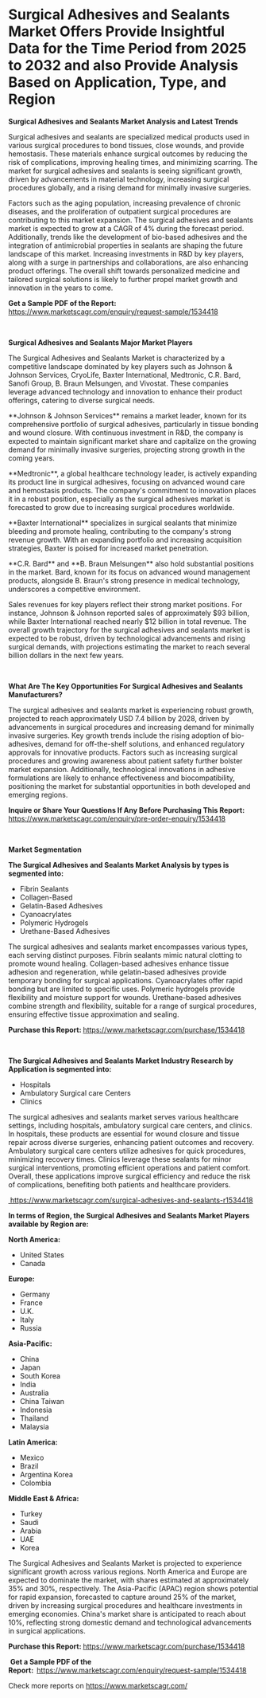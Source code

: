<p><h1>Surgical Adhesives and Sealants Market Offers Provide Insightful Data for the Time Period from 2025 to 2032 and also Provide Analysis Based on Application, Type, and Region</h1></p><p><strong>Surgical Adhesives and Sealants Market Analysis and Latest Trends</strong></p>
<p><p>Surgical adhesives and sealants are specialized medical products used in various surgical procedures to bond tissues, close wounds, and provide hemostasis. These materials enhance surgical outcomes by reducing the risk of complications, improving healing times, and minimizing scarring. The market for surgical adhesives and sealants is seeing significant growth, driven by advancements in material technology, increasing surgical procedures globally, and a rising demand for minimally invasive surgeries. </p><p>Factors such as the aging population, increasing prevalence of chronic diseases, and the proliferation of outpatient surgical procedures are contributing to this market expansion. The surgical adhesives and sealants market is expected to grow at a CAGR of 4% during the forecast period. Additionally, trends like the development of bio-based adhesives and the integration of antimicrobial properties in sealants are shaping the future landscape of this market. Increasing investments in R&D by key players, along with a surge in partnerships and collaborations, are also enhancing product offerings. The overall shift towards personalized medicine and tailored surgical solutions is likely to further propel market growth and innovation in the years to come.</p></p>
<p><strong>Get a Sample PDF of the Report:&nbsp;</strong> <a href="https://www.marketscagr.com/enquiry/request-sample/1534418?utm_campaign=2384&utm_medium=2&utm_source=Github&utm_content=ia&utm_term=03032025&utm_id=surgical-adhesives-and-sealants">https://www.marketscagr.com/enquiry/request-sample/1534418</a></p>
<p>&nbsp;</p>
<p><strong>Surgical Adhesives and Sealants Major Market Players</strong></p>
<p><p>The Surgical Adhesives and Sealants Market is characterized by a competitive landscape dominated by key players such as Johnson & Johnson Services, CryoLife, Baxter International, Medtronic, C.R. Bard, Sanofi Group, B. Braun Melsungen, and Vivostat. These companies leverage advanced technology and innovation to enhance their product offerings, catering to diverse surgical needs.</p><p>**Johnson & Johnson Services** remains a market leader, known for its comprehensive portfolio of surgical adhesives, particularly in tissue bonding and wound closure. With continuous investment in R&D, the company is expected to maintain significant market share and capitalize on the growing demand for minimally invasive surgeries, projecting strong growth in the coming years.</p><p>**Medtronic**, a global healthcare technology leader, is actively expanding its product line in surgical adhesives, focusing on advanced wound care and hemostasis products. The company's commitment to innovation places it in a robust position, especially as the surgical adhesives market is forecasted to grow due to increasing surgical procedures worldwide.</p><p>**Baxter International** specializes in surgical sealants that minimize bleeding and promote healing, contributing to the company's strong revenue growth. With an expanding portfolio and increasing acquisition strategies, Baxter is poised for increased market penetration.</p><p>**C.R. Bard** and **B. Braun Melsungen** also hold substantial positions in the market. Bard, known for its focus on advanced wound management products, alongside B. Braun's strong presence in medical technology, underscores a competitive environment.</p><p>Sales revenues for key players reflect their strong market positions. For instance, Johnson & Johnson reported sales of approximately $93 billion, while Baxter International reached nearly $12 billion in total revenue. The overall growth trajectory for the surgical adhesives and sealants market is expected to be robust, driven by technological advancements and rising surgical demands, with projections estimating the market to reach several billion dollars in the next few years.</p></p>
<p>&nbsp;</p>
<p><strong>What Are The Key Opportunities For Surgical Adhesives and Sealants Manufacturers?</strong></p>
<p><p>The surgical adhesives and sealants market is experiencing robust growth, projected to reach approximately USD 7.4 billion by 2028, driven by advancements in surgical procedures and increasing demand for minimally invasive surgeries. Key growth trends include the rising adoption of bio-adhesives, demand for off-the-shelf solutions, and enhanced regulatory approvals for innovative products. Factors such as increasing surgical procedures and growing awareness about patient safety further bolster market expansion. Additionally, technological innovations in adhesive formulations are likely to enhance effectiveness and biocompatibility, positioning the market for substantial opportunities in both developed and emerging regions.</p></p>
<p><strong>Inquire or Share Your Questions If Any Before Purchasing This Report:</strong> <a href="https://www.marketscagr.com/enquiry/pre-order-enquiry/1534418?utm_campaign=2384&utm_medium=2&utm_source=Github&utm_content=ia&utm_term=03032025&utm_id=surgical-adhesives-and-sealants">https://www.marketscagr.com/enquiry/pre-order-enquiry/1534418</a></p>
<p>&nbsp;</p>
<p><strong>Market Segmentation</strong></p>
<p><strong>The Surgical Adhesives and Sealants Market Analysis by types is segmented into:</strong></p>
<p><ul><li>Fibrin Sealants</li><li>Collagen-Based</li><li>Gelatin-Based Adhesives</li><li>Cyanoacrylates</li><li>Polymeric Hydrogels</li><li>Urethane-Based Adhesives</li></ul></p>
<p><p>The surgical adhesives and sealants market encompasses various types, each serving distinct purposes. Fibrin sealants mimic natural clotting to promote wound healing. Collagen-based adhesives enhance tissue adhesion and regeneration, while gelatin-based adhesives provide temporary bonding for surgical applications. Cyanoacrylates offer rapid bonding but are limited to specific uses. Polymeric hydrogels provide flexibility and moisture support for wounds. Urethane-based adhesives combine strength and flexibility, suitable for a range of surgical procedures, ensuring effective tissue approximation and sealing.</p></p>
<p><strong>Purchase this Report:&nbsp;</strong><a href="https://www.marketscagr.com/purchase/1534418?utm_campaign=2384&utm_medium=2&utm_source=Github&utm_content=ia&utm_term=03032025&utm_id=surgical-adhesives-and-sealants">https://www.marketscagr.com/purchase/1534418</a></p>
<p>&nbsp;</p>
<p><strong>The Surgical Adhesives and Sealants Market Industry Research by Application is segmented into:</strong></p>
<p><ul><li>Hospitals</li><li>Ambulatory Surgical care Centers</li><li>Clinics</li></ul></p>
<p><p>The surgical adhesives and sealants market serves various healthcare settings, including hospitals, ambulatory surgical care centers, and clinics. In hospitals, these products are essential for wound closure and tissue repair across diverse surgeries, enhancing patient outcomes and recovery. Ambulatory surgical care centers utilize adhesives for quick procedures, minimizing recovery times. Clinics leverage these sealants for minor surgical interventions, promoting efficient operations and patient comfort. Overall, these applications improve surgical efficiency and reduce the risk of complications, benefiting both patients and healthcare providers.</p></p>
<p><a href="https://www.marketscagr.com/surgical-adhesives-and-sealants-r1534418?utm_campaign=2384&utm_medium=2&utm_source=Github&utm_content=ia&utm_term=03032025&utm_id=surgical-adhesives-and-sealants">&nbsp;https://www.marketscagr.com/surgical-adhesives-and-sealants-r1534418</a></p>
<p><strong>In terms of Region, the Surgical Adhesives and Sealants Market Players available by Region are:</strong></p>
<p>
    <p> <strong> North America: </strong>
        <ul>
            <li>United States</li>
            <li>Canada</li>
        </ul>
        </p> 
    <p> <strong> Europe: </strong>
        <ul>
            <li>Germany</li>
            <li>France</li>
            <li>U.K.</li>
            <li>Italy</li>
            <li>Russia</li>
        </ul>
        </p> 
    <p> <strong> Asia-Pacific: </strong>
        <ul>
            <li>China</li>
            <li>Japan</li>
            <li>South Korea</li>
            <li>India</li>
            <li>Australia</li>
            <li>China Taiwan</li>
            <li>Indonesia</li>
            <li>Thailand</li>
            <li>Malaysia</li>
        </ul>
        </p> 
    <p> <strong> Latin America: </strong>
        <ul>
            <li>Mexico</li>
            <li>Brazil</li>
            <li>Argentina Korea</li>
            <li>Colombia</li>
        </ul>
        </p> 
    <p> <strong> Middle East & Africa: </strong>
        <ul>
            <li>Turkey</li>
            <li>Saudi</li>
            <li>Arabia</li>
            <li>UAE</li>
            <li>Korea</li>
        </ul>
    </p>
    </p>
<p><p>The Surgical Adhesives and Sealants Market is projected to experience significant growth across various regions. North America and Europe are expected to dominate the market, with shares estimated at approximately 35% and 30%, respectively. The Asia-Pacific (APAC) region shows potential for rapid expansion, forecasted to capture around 25% of the market, driven by increasing surgical procedures and healthcare investments in emerging economies. China's market share is anticipated to reach about 10%, reflecting strong domestic demand and technological advancements in surgical applications.</p></p>
<p><strong>Purchase this Report: </strong><a href="https://www.marketscagr.com/purchase/1534418?utm_campaign=2384&utm_medium=2&utm_source=Github&utm_content=ia&utm_term=03032025&utm_id=surgical-adhesives-and-sealants">https://www.marketscagr.com/purchase/1534418</a></p>
<p>&nbsp;<strong>Get a Sample PDF of the Report:&nbsp;&nbsp;</strong><a href="https://www.marketscagr.com/enquiry/request-sample/1534418?utm_campaign=2384&utm_medium=2&utm_source=Github&utm_content=ia&utm_term=03032025&utm_id=surgical-adhesives-and-sealants">https://www.marketscagr.com/enquiry/request-sample/1534418</a></p>
<p><strong></strong></p>
<p>Check more reports on <a href="https://www.marketscagr.com/?utm_campaign=2384&utm_medium=2&utm_source=Github&utm_content=ia&utm_term=03032025&utm_id=surgical-adhesives-and-sealants">https://www.marketscagr.com/</a></p>